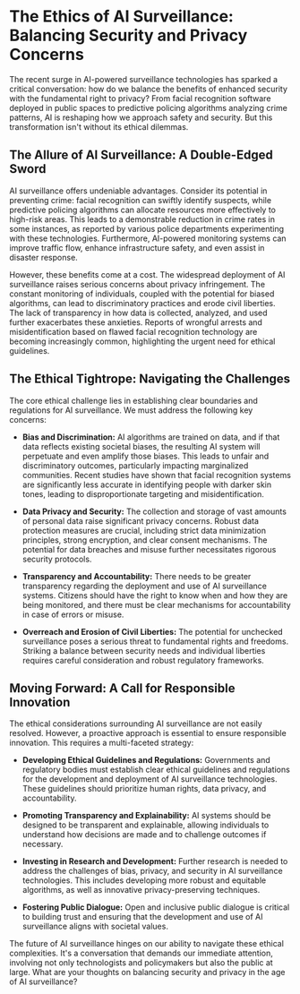 # The Ethics of AI Surveillance: Balancing Security and Privacy Concerns

The recent surge in AI-powered surveillance technologies has sparked a critical conversation: how do we balance the benefits of enhanced security with the fundamental right to privacy?  From facial recognition software deployed in public spaces to predictive policing algorithms analyzing crime patterns, AI is reshaping how we approach safety and security. But this transformation isn't without its ethical dilemmas.

## The Allure of AI Surveillance: A Double-Edged Sword

AI surveillance offers undeniable advantages.  Consider its potential in preventing crime:  facial recognition can swiftly identify suspects, while predictive policing algorithms can allocate resources more effectively to high-risk areas.  This leads to a demonstrable reduction in crime rates in some instances, as reported by various police departments experimenting with these technologies.  Furthermore, AI-powered monitoring systems can improve traffic flow, enhance infrastructure safety, and even assist in disaster response.

However, these benefits come at a cost. The widespread deployment of AI surveillance raises serious concerns about privacy infringement.  The constant monitoring of individuals, coupled with the potential for biased algorithms, can lead to discriminatory practices and erode civil liberties.  The lack of transparency in how data is collected, analyzed, and used further exacerbates these anxieties.  Reports of wrongful arrests and misidentification based on flawed facial recognition technology are becoming increasingly common, highlighting the urgent need for ethical guidelines.


## The Ethical Tightrope: Navigating the Challenges

The core ethical challenge lies in establishing clear boundaries and regulations for AI surveillance. We must address the following key concerns:

* **Bias and Discrimination:** AI algorithms are trained on data, and if that data reflects existing societal biases, the resulting AI system will perpetuate and even amplify those biases. This leads to unfair and discriminatory outcomes, particularly impacting marginalized communities.  Recent studies have shown that facial recognition systems are significantly less accurate in identifying people with darker skin tones, leading to disproportionate targeting and misidentification.

* **Data Privacy and Security:**  The collection and storage of vast amounts of personal data raise significant privacy concerns.  Robust data protection measures are crucial, including strict data minimization principles, strong encryption, and clear consent mechanisms.  The potential for data breaches and misuse further necessitates rigorous security protocols.

* **Transparency and Accountability:** There needs to be greater transparency regarding the deployment and use of AI surveillance systems.  Citizens should have the right to know when and how they are being monitored, and there must be clear mechanisms for accountability in case of errors or misuse.

* **Overreach and Erosion of Civil Liberties:** The potential for unchecked surveillance poses a serious threat to fundamental rights and freedoms.  Striking a balance between security needs and individual liberties requires careful consideration and robust regulatory frameworks.


##  Moving Forward: A Call for Responsible Innovation

The ethical considerations surrounding AI surveillance are not easily resolved. However, a proactive approach is essential to ensure responsible innovation.  This requires a multi-faceted strategy:

* **Developing Ethical Guidelines and Regulations:** Governments and regulatory bodies must establish clear ethical guidelines and regulations for the development and deployment of AI surveillance technologies.  These guidelines should prioritize human rights, data privacy, and accountability.

* **Promoting Transparency and Explainability:**  AI systems should be designed to be transparent and explainable, allowing individuals to understand how decisions are made and to challenge outcomes if necessary.

* **Investing in Research and Development:**  Further research is needed to address the challenges of bias, privacy, and security in AI surveillance technologies.  This includes developing more robust and equitable algorithms, as well as innovative privacy-preserving techniques.

* **Fostering Public Dialogue:**  Open and inclusive public dialogue is critical to building trust and ensuring that the development and use of AI surveillance aligns with societal values.


The future of AI surveillance hinges on our ability to navigate these ethical complexities.  It's a conversation that demands our immediate attention, involving not only technologists and policymakers but also the public at large.  What are your thoughts on balancing security and privacy in the age of AI surveillance?

